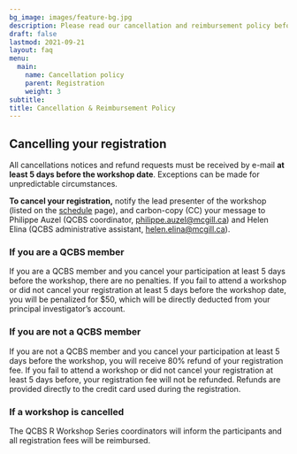 ```yaml
---
bg_image: images/feature-bg.jpg
description: Please read our cancellation and reimbursement policy before registering for a workshop.
draft: false
lastmod: 2021-09-21
layout: faq
menu:
  main:
    name: Cancellation policy
    parent: Registration
    weight: 3
subtitle: 
title: Cancellation & Reimbursement Policy
---
```


## Cancelling your registration

All cancellations notices and refund requests must be received by e-mail **at least 5 days before the workshop date**. Exceptions can be made for unpredictable circumstances. 

**To cancel your registration,** notify the lead presenter of the workshop (listed on the <a href = "https://r.qcbs.ca/schedule/">schedule</a> page), and carbon-copy (CC) your message to Philippe Auzel (QCBS coordinator, <philippe.auzel@mcgill.ca>) and Helen Elina (QCBS administrative assistant, <helen.elina@mcgill.ca>).
 
### If you are a QCBS member

If you are a QCBS member and you cancel your participation at least 5 days before the workshop, there are no penalties. If you fail to attend a workshop or did not cancel your registration at least 5 days before the workshop date, you will be penalized for $50, which will be directly deducted from your principal investigator’s account.

### If you are not a QCBS member

If you are not a QCBS member and you cancel your participation at least 5 days before the workshop, you will receive 80% refund of your registration fee. If you fail to attend a workshop or did not cancel your registration at least 5 days before, your registration fee will not be refunded. Refunds are provided directly to the credit card used during the registration.

### If a workshop is cancelled

The QCBS R Workshop Series coordinators will inform the participants and all registration fees will be reimbursed.
